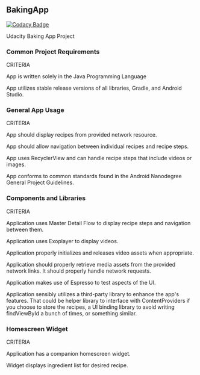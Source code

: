 ## BakingApp

[![Codacy Badge](https://api.codacy.com/project/badge/Grade/c20fb8ee02144e678a627a9f3a261f15)](https://www.codacy.com/app/jimfo/BakingApp?utm_source=github.com&amp;utm_medium=referral&amp;utm_content=jimfo/BakingApp&amp;utm_campaign=Badge_Grade)

Udacity Baking App Project

### Common Project Requirements

CRITERIA

App is written solely in the Java Programming Language

App utilizes stable release versions of all libraries, Gradle, and Android Studio.

### General App Usage

CRITERIA

App should display recipes from provided network resource.

App should allow navigation between individual recipes and recipe steps.

App uses RecyclerView and can handle recipe steps that include videos or images.

App conforms to common standards found in the Android Nanodegree General Project Guidelines.

### Components and Libraries

CRITERIA

Application uses Master Detail Flow to display recipe steps and navigation between them.

Application uses Exoplayer to display videos.

Application properly initializes and releases video assets when appropriate.

Application should properly retrieve media assets from the provided network links. It should properly handle network requests.

Application makes use of Espresso to test aspects of the UI.

Application sensibly utilizes a third-party library to enhance the app's features. That could be helper library to interface with ContentProviders if you choose to store the recipes, a UI binding library to avoid writing findViewById a bunch of times, or something similar.

### Homescreen Widget

CRITERIA

Application has a companion homescreen widget.

Widget displays ingredient list for desired recipe.
